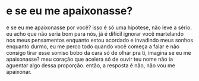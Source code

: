 # e se eu me apaixonasse?

e se eu me apaixonasse por você? isso é só uma hipótese, não leve a sério. eu acho que não seria bom para nós, já é difícil ignorar você martelando nos meus pensamentos enquanto estou acordado e invadindo meus sonhos enquanto durmo, eu me perco todo quando você começa a falar e não consigo tirar esse sorriso bobo da cara só de olhar pra ti, imagina se eu me apaixonasse? meu coração que acelera só de ouvir teu nome não ia aguentar algo dessa proporção. então, a resposta é não, não vou me apaixonar.

